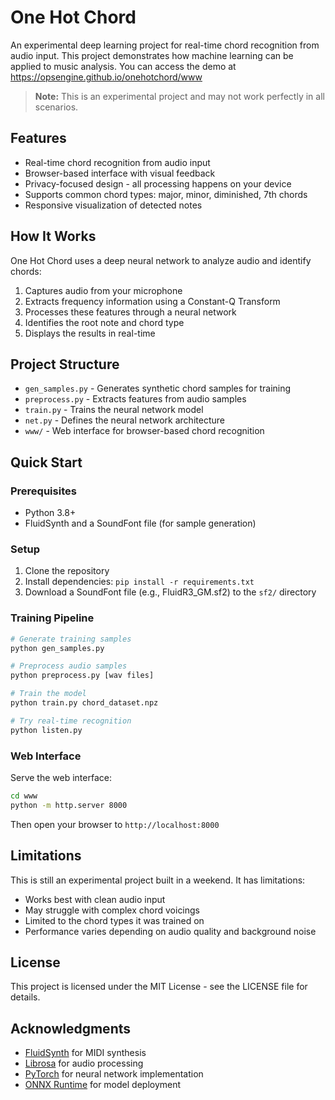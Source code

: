 # One Hot Chord

An experimental deep learning project for real-time chord recognition from audio input. This project demonstrates how machine learning can be applied to music analysis. You can access the demo at https://opsengine.github.io/onehotchord/www

> **Note:** This is an experimental project and may not work perfectly in all scenarios.

## Features

- Real-time chord recognition from audio input
- Browser-based interface with visual feedback
- Privacy-focused design - all processing happens on your device
- Supports common chord types: major, minor, diminished, 7th chords
- Responsive visualization of detected notes

## How It Works

One Hot Chord uses a deep neural network to analyze audio and identify chords:

1. Captures audio from your microphone
2. Extracts frequency information using a Constant-Q Transform
3. Processes these features through a neural network
4. Identifies the root note and chord type
5. Displays the results in real-time

## Project Structure

- `gen_samples.py` - Generates synthetic chord samples for training
- `preprocess.py` - Extracts features from audio samples
- `train.py` - Trains the neural network model
- `net.py` - Defines the neural network architecture
- `www/` - Web interface for browser-based chord recognition

## Quick Start

### Prerequisites

- Python 3.8+
- FluidSynth and a SoundFont file (for sample generation)

### Setup

1. Clone the repository
2. Install dependencies: `pip install -r requirements.txt`
3. Download a SoundFont file (e.g., FluidR3_GM.sf2) to the `sf2/` directory

### Training Pipeline

```bash
# Generate training samples
python gen_samples.py

# Preprocess audio samples
python preprocess.py [wav files]

# Train the model
python train.py chord_dataset.npz

# Try real-time recognition
python listen.py
```

### Web Interface

Serve the web interface:

```bash
cd www
python -m http.server 8000
```

Then open your browser to `http://localhost:8000`

## Limitations

This is still an experimental project built in a weekend. It has limitations:

- Works best with clean audio input
- May struggle with complex chord voicings
- Limited to the chord types it was trained on
- Performance varies depending on audio quality and background noise

## License

This project is licensed under the MIT License - see the LICENSE file for details.

## Acknowledgments

- [FluidSynth](https://www.fluidsynth.org/) for MIDI synthesis
- [Librosa](https://librosa.org/) for audio processing
- [PyTorch](https://pytorch.org/) for neural network implementation
- [ONNX Runtime](https://onnxruntime.ai/) for model deployment

